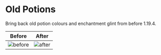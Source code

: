 # Old Potions

Bring back old potion colours and enchantment glint from before 1.19.4.

|Before|After|
|--|--|
|![before](https://user-images.githubusercontent.com/43531981/222223899-6d6c402c-702c-442c-a95c-a1f1b3cc10c4.png)|![after](https://user-images.githubusercontent.com/43531981/222223982-790c66ef-01f2-4753-a16e-e5527207fda1.png)|
